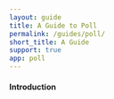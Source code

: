 ```yaml
---
layout: guide
title: A Guide to Poll
permalink: /guides/poll/
short_title: A Guide
support: true
app: poll
---
```


#### Introduction